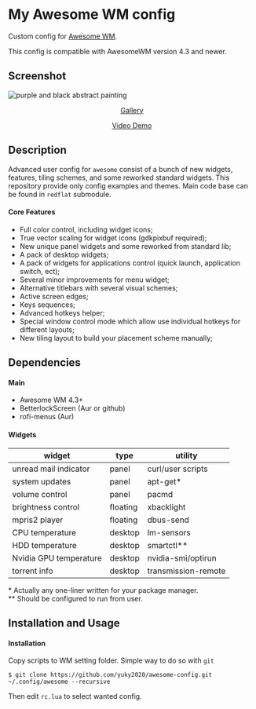 # My Awesome WM config

Custom config for [Awesome WM](http://awesome.naquadah.org).

This config is compatible with AwesomeWM version 4.3 and newer.

## Screenshot

![purple and black abstract painting](https://images.unsplash.com/photo-1595364397663-fca4f075d796?ixlib=rb-1.2.1&q=80&fm=jpg&crop=entropy&cs=tinysrgb&w=1080&fit=max&ixid=eyJhcHBfaWQiOjkwODQwfQ "Paweł Czerwiński")

<!--suppress HtmlDeprecatedAttribute --><p align="center"><a href="https://github.com/worron/awesome-config/wiki">Gallery</a></p>

<!--suppress HtmlDeprecatedAttribute --><p align="center"><a href="https://youtu.be/_1M1Wv64JGA">Video Demo</a></p>

## Description

Advanced user config for `awesome` consist of a bunch of new widgets, 
features, tiling schemes, and some reworked standard widgets. 
This repository provide only config examples and themes. 
Main code base can be found in `redflat` submodule.

#### Core Features

* Full color control, including widget icons;
* True vector scaling for widget icons (gdkpixbuf required);
* New unique panel widgets and some reworked from standard lib;
* A pack of desktop widgets;
* A pack of widgets for applications control (quick launch, application switch, ect);
* Several minor improvements for menu widget;
* Alternative titlebars with several visual schemes;
* Active screen edges;
* Keys sequences;
* Advanced hotkeys helper;
* Special window control mode which allow use individual hotkeys for different layouts;
* New tiling layout to build your placement scheme manually;

## Dependencies

#### Main

* Awesome WM 4.3+
* BetterlockScreen (Aur or github)
* rofi-menus (Aur)

#### Widgets

| widget                 | type     | utility             |
| ---------------------- | -------- | ------------------- |
| unread mail indicator  | panel    | curl/user scripts   |
| system updates         | panel    | apt-get*            |
| volume control         | panel    | pacmd               |
| brightness control     | floating | xbacklight          |
| mpris2 player          | floating | dbus-send           |
| CPU temperature        | desktop  | lm-sensors          |
| HDD temperature        | desktop  | smartctl**          |
| Nvidia GPU temperature | desktop  | nvidia-smi/optirun  |
| torrent info           | desktop  | transmission-remote |

\* Actually any one-liner written for your package manager.  
\*\* Should be configured to run from user.

## Installation and Usage

#### Installation

Copy scripts to WM setting folder. 
Simple way to do so with `git`

```shell
$ git clone https://github.com/yuky2020/awesome-config.git ~/.config/awesome --recursive
```

Then edit `rc.lua` to select wanted config.
